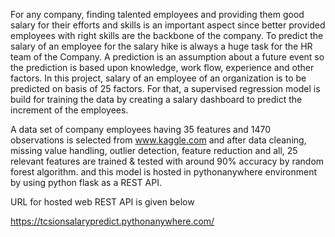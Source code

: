 For any company, finding talented employees and providing them good salary for their efforts and skills is an important aspect since better provided employees with right skills are the backbone of the company. To predict the salary of an employee for the salary hike is always a huge task for the HR team of the Company. A prediction is an assumption about a future event so the prediction is based upon knowledge, work flow, experience and other factors. In this project, salary of an employee of an organization is to be predicted on basis of 25 factors. For that, a supervised regression model is build for training the data by creating a salary dashboard to predict the increment of the employees. 

A data set of company employees having 35 features and 1470 observations is selected from www.kaggle.com and after data cleaning, missing value handling, outlier detection, feature reduction and all, 25 relevant features are trained & tested with around 90% accuracy by random forest algorithm. and this model is hosted in pythonanywhere environment by using python flask as a REST API.

URL for hosted web REST API is given below

https://tcsionsalarypredict.pythonanywhere.com/

